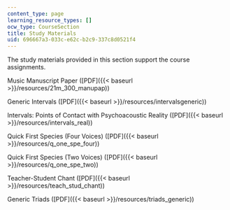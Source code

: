 ```yaml
---
content_type: page
learning_resource_types: []
ocw_type: CourseSection
title: Study Materials
uid: 696667a3-033c-e62c-b2c9-337c8d0521f4
---
```


The study materials provided in this section support the course assignments.

Music Manuscript Paper ([PDF]({{< baseurl >}}/resources/21m_300_manupap))

Generic Intervals ([PDF]({{< baseurl >}}/resources/intervalsgeneric))

Intervals: Points of Contact with Psychoacoustic Reality ([PDF]({{< baseurl >}}/resources/intervals_real))

Quick First Species (Four Voices) ([PDF]({{< baseurl >}}/resources/q_one_spe_four))

Quick First Species (Two Voices) ([PDF]({{< baseurl >}}/resources/q_one_spe_two))

Teacher-Student Chant ([PDF]({{< baseurl >}}/resources/teach_stud_chant))

Generic Triads ([PDF]({{< baseurl >}}/resources/triads_generic))